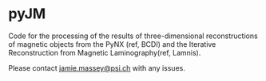 # pyJM
 
Code for the processing of the results of three-dimensional reconstructions of magnetic objects from the PyNX (ref, BCDI) and the Iterative Reconstruction from Magnetic Laminography(ref, Lamnis). 

Please contact jamie.massey@psi.ch with any issues. 
